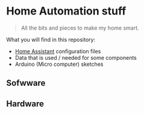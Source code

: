 # Home Automation stuff
> All the bits and pieces to make my home smart.

What you will find in this repository:
- [Home Assistant](https://home-assistant.io/) configuration files
- Data that is used / needed for some components
- Arduino (Micro computer) sketches

## Sofwware

## Hardware
